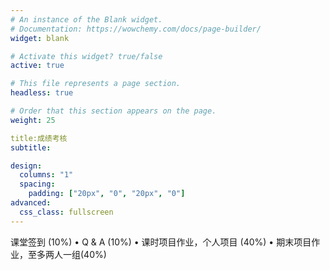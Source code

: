```yaml
---
# An instance of the Blank widget.
# Documentation: https://wowchemy.com/docs/page-builder/
widget: blank

# Activate this widget? true/false
active: true

# This file represents a page section.
headless: true

# Order that this section appears on the page.
weight: 25

title:成绩考核
subtitle:

design:
  columns: "1"
  spacing:
    padding: ["20px", "0", "20px", "0"]
advanced:
  css_class: fullscreen
---
```


课堂签到 (10%)
• Q & A (10%)
• 课时项目作业，个人项目 (40%)
• 期末项目作业，至多两人一组(40%)
